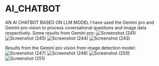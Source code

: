# AI_CHATBOT
AN AI CHATBOT BASED ON LLM MODEL
I have used the Gemini pro and Gemini pro vision to process coversational questions and image data respectively.
Some results from Gemini pro:
![Screenshot (241)](https://github.com/shrati03/AI_CHATBOT/assets/125429306/6a12838c-4167-4a69-8dfa-e198ceff362d)
![Screenshot (245)](https://github.com/shrati03/AI_CHATBOT/assets/125429306/9c4bb03c-7d44-438d-9c98-46351161a855)
![Screenshot (244)](https://github.com/shrati03/AI_CHATBOT/assets/125429306/9c3051a6-f406-442b-8069-30eac7a54790)
![Screenshot (243)](https://github.com/shrati03/AI_CHATBOT/assets/125429306/2a498886-5b59-4ee8-8f9e-3ab866a83da6)

Results from the Gemini pro vision from image detection model:
![Screenshot (247)](https://github.com/shrati03/AI_CHATBOT/assets/125429306/cd670aa8-4e14-4881-b010-7f5ce50382e5)
![Screenshot (248)](https://github.com/shrati03/AI_CHATBOT/assets/125429306/87c2c806-feb3-4852-9b7a-820f830a9875)
![Screenshot (250)](https://github.com/shrati03/AI_CHATBOT/assets/125429306/db724646-69a1-4859-b469-27e9bd4369b7)
![Screenshot (251)](https://github.com/shrati03/AI_CHATBOT/assets/125429306/4ae2b3be-a946-4ce5-972c-aca009fa0c83)
